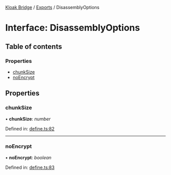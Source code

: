 [Kloak Bridge](../README.md) / [Exports](../modules.md) / DisassemblyOptions

# Interface: DisassemblyOptions

## Table of contents

### Properties

- [chunkSize](disassemblyoptions.md#chunksize)
- [noEncrypt](disassemblyoptions.md#noencrypt)

## Properties

### chunkSize

• **chunkSize**: *number*

Defined in: [define.ts:82](https://github.com/CoNET-project/kloak-bridge/blob/3ce5978/src/define.ts#L82)

___

### noEncrypt

• **noEncrypt**: *boolean*

Defined in: [define.ts:83](https://github.com/CoNET-project/kloak-bridge/blob/3ce5978/src/define.ts#L83)
